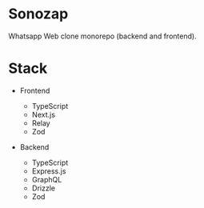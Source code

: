 # Sonozap
Whatsapp Web clone monorepo (backend and frontend).

# Stack

- Frontend
    - TypeScript
    - Next.js
    - Relay
    - Zod

- Backend
    - TypeScript
    - Express.js
    - GraphQL
    - Drizzle
    - Zod
